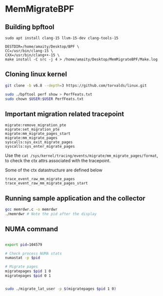 # MemMigrateBPF

## Building bpftool
```
sudo apt install clang-15 llvm-15-dev clang-tools-15

DESTDIR=/home/amaity/Desktop/BPF \
CC=/usr/bin/clang-15 \
CXX=/usr/bin/clang++-15 \
make install -C src -j 4 > /home/amaity/Desktop/MemMigrateBPF/Make.log
```

## Cloning linux kernel
```bash
git clone -b v6.8 --depth=3 https://github.com/torvalds/linux.git

sudo ./bpftool perf show > PerfFeats.txt
sudo chown $USER:$USER PerfFeats.txt
```

## Important migration related tracepoint
```
migrate:remove_migration_pte
migrate:set_migration_pte
migrate:mm_migrate_pages_start
migrate:mm_migrate_pages
syscalls:sys_exit_migrate_pages
syscalls:sys_enter_migrate_pages
```
Use the `cat /sys/kernel/tracing/events/migrate/mm_migrate_pages/format`, to check the ctx attrs associated with the tracepoint.

Some of the ctx datastructure are defined below
```
trace_event_raw_mm_migrate_pages
trace_event_raw_mm_migrate_pages_start
```

## Running sample application and the collector
```bash
gcc memrdwr.c -o memrdwr
./memrdwr # Note the pid after the display


```


## NUMA command
```bash

export pid=104579

# Check process NUMA stats
numastat -p $pid

# Migrate pages
migratepages $pid 1 0
migratepages $pid 0 1


sudo ./migrate_lat_user -p $(migratepages $pid 1 0)
```